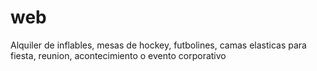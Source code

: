 # web
Alquiler de inflables, mesas de hockey, futbolines, camas elasticas para fiesta, reunion, acontecimiento o evento corporativo
